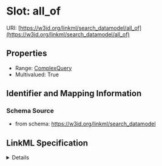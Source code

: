 # Slot: all_of

URI: [https://w3id.org/linkml/search_datamodel/all_of](https://w3id.org/linkml/search_datamodel/all_of)



<!-- no inheritance hierarchy -->




## Properties

* Range: [ComplexQuery](ComplexQuery.md)
* Multivalued: True







## Identifier and Mapping Information







### Schema Source


* from schema: https://w3id.org/linkml/search_datamodel




## LinkML Specification

<details>
```yaml
name: all_of
from_schema: https://w3id.org/linkml/search_datamodel
rank: 1000
multivalued: true
alias: all_of
domain_of:
- ComplexQuery
range: ComplexQuery

```
</details>